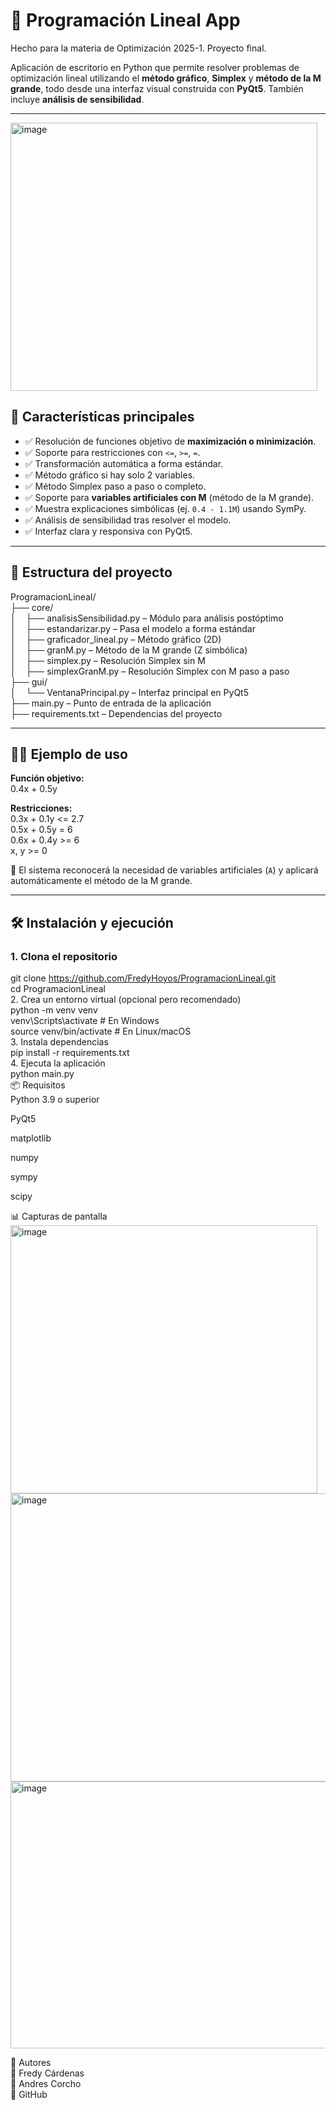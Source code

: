# 🧮 Programación Lineal App
Hecho para la materia de Optimización 2025-1. Proyecto final.

Aplicación de escritorio en Python que permite resolver problemas de optimización lineal utilizando el **método gráfico**, **Simplex** y **método de la M grande**, todo desde una interfaz visual construida con **PyQt5**. También incluye **análisis de sensibilidad**.

---

<img width="491" height="429" alt="image" src="https://github.com/user-attachments/assets/415893f0-5cff-4e95-9e8f-85f5769e4313" />


## 🎯 Características principales

- ✅ Resolución de funciones objetivo de **maximización o minimización**.
- ✅ Soporte para restricciones con `<=`, `>=`, `=`.
- ✅ Transformación automática a forma estándar.
- ✅ Método gráfico si hay solo 2 variables.
- ✅ Método Simplex paso a paso o completo.
- ✅ Soporte para **variables artificiales con M** (método de la M grande).
- ✅ Muestra explicaciones simbólicas (ej. `0.4 - 1.1M`) usando SymPy.
- ✅ Análisis de sensibilidad tras resolver el modelo.
- ✅ Interfaz clara y responsiva con PyQt5.

---

## 🧠 Estructura del proyecto

ProgramacionLineal/  
├── core/  
│    ├── analisisSensibilidad.py – Módulo para análisis postóptimo  
│    ├── estandarizar.py – Pasa el modelo a forma estándar  
│    ├── graficador_lineal.py – Método gráfico (2D)  
│    ├── granM.py – Método de la M grande (Z simbólica)  
│    ├── simplex.py – Resolución Simplex sin M  
│    ├── simplexGranM.py – Resolución Simplex con M paso a paso  
├── gui/  
│    └── VentanaPrincipal.py – Interfaz principal en PyQt5  
├── main.py – Punto de entrada de la aplicación  
├── requirements.txt – Dependencias del proyecto  

---

## 🧑‍💻 Ejemplo de uso  

**Función objetivo:**  
0.4x + 0.5y  


**Restricciones:**   
0.3x + 0.1y <= 2.7   
0.5x + 0.5y = 6  
0.6x + 0.4y >= 6  
x, y >= 0  


📌 El sistema reconocerá la necesidad de variables artificiales (`A`) y aplicará automáticamente el método de la M grande.  

---

## 🛠️ Instalación y ejecución  
  
### 1. Clona el repositorio  


git clone https://github.com/FredyHoyos/ProgramacionLineal.git  
cd ProgramacionLineal  
2. Crea un entorno virtual (opcional pero recomendado)  
python -m venv venv  
venv\Scripts\activate   # En Windows  
source venv/bin/activate  # En Linux/macOS  
3. Instala dependencias  
pip install -r requirements.txt  
4. Ejecuta la aplicación  
python main.py  
📦 Requisitos  
Python 3.9 o superior  

PyQt5

matplotlib

numpy

sympy

scipy

📊 Capturas de pantalla  
<img width="491" height="429" alt="image" src="https://github.com/user-attachments/assets/415893f0-5cff-4e95-9e8f-85f5769e4313" />  
<img width="655" height="461" alt="image" src="https://github.com/user-attachments/assets/f7d002e2-3cc4-41b3-a7f7-532aa28d99b9" />  
<img width="596" height="427" alt="image" src="https://github.com/user-attachments/assets/ddbe2acb-b32a-46a4-9b66-4e0190c87a6d" />  



🧑 Autores  
👤 Fredy Cárdenas  
👤 Andres Corcho  
🔗 GitHub  

